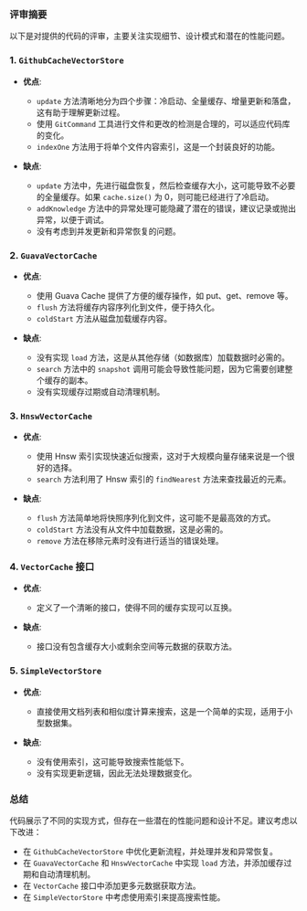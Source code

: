 ### 评审摘要

以下是对提供的代码的评审，主要关注实现细节、设计模式和潜在的性能问题。

### 1. `GithubCacheVectorStore`

- **优点**:
  - `update` 方法清晰地分为四个步骤：冷启动、全量缓存、增量更新和落盘，这有助于理解更新过程。
  - 使用 `GitCommand` 工具进行文件和更改的检测是合理的，可以适应代码库的变化。
  - `indexOne` 方法用于将单个文件内容索引，这是一个封装良好的功能。

- **缺点**:
  - `update` 方法中，先进行磁盘恢复，然后检查缓存大小，这可能导致不必要的全量缓存。如果 `cache.size()` 为 0，则可能已经进行了冷启动。
  - `addKnowledge` 方法中的异常处理可能隐藏了潜在的错误，建议记录或抛出异常，以便于调试。
  - 没有考虑到并发更新和异常恢复的问题。

### 2. `GuavaVectorCache`

- **优点**:
  - 使用 Guava Cache 提供了方便的缓存操作，如 put、get、remove 等。
  - `flush` 方法将缓存内容序列化到文件，便于持久化。
  - `coldStart` 方法从磁盘加载缓存内容。

- **缺点**:
  - 没有实现 `load` 方法，这是从其他存储（如数据库）加载数据时必需的。
  - `search` 方法中的 `snapshot` 调用可能会导致性能问题，因为它需要创建整个缓存的副本。
  - 没有实现缓存过期或自动清理机制。

### 3. `HnswVectorCache`

- **优点**:
  - 使用 Hnsw 索引实现快速近似搜索，这对于大规模向量存储来说是一个很好的选择。
  - `search` 方法利用了 Hnsw 索引的 `findNearest` 方法来查找最近的元素。

- **缺点**:
  - `flush` 方法简单地将快照序列化到文件，这可能不是最高效的方式。
  - `coldStart` 方法没有从文件中加载数据，这是必需的。
  - `remove` 方法在移除元素时没有进行适当的错误处理。

### 4. `VectorCache` 接口

- **优点**:
  - 定义了一个清晰的接口，使得不同的缓存实现可以互换。

- **缺点**:
  - 接口没有包含缓存大小或剩余空间等元数据的获取方法。

### 5. `SimpleVectorStore`

- **优点**:
  - 直接使用文档列表和相似度计算来搜索，这是一个简单的实现，适用于小型数据集。

- **缺点**:
  - 没有使用索引，这可能导致搜索性能低下。
  - 没有实现更新逻辑，因此无法处理数据变化。

### 总结

代码展示了不同的实现方式，但存在一些潜在的性能问题和设计不足。建议考虑以下改进：

- 在 `GithubCacheVectorStore` 中优化更新流程，并处理并发和异常恢复。
- 在 `GuavaVectorCache` 和 `HnswVectorCache` 中实现 `load` 方法，并添加缓存过期和自动清理机制。
- 在 `VectorCache` 接口中添加更多元数据获取方法。
- 在 `SimpleVectorStore` 中考虑使用索引来提高搜索性能。